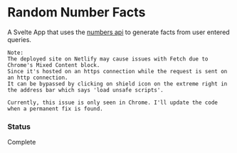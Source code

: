 # Random Number Facts
A Svelte App that uses the [numbers api](http://numbersapi.com) to generate facts from user entered queries.

```
Note:
The deployed site on Netlify may cause issues with Fetch due to Chrome's Mixed Content block. 
Since it's hosted on an https connection while the request is sent on an http connection. 
It can be bypassed by clicking on shield icon on the extreme right in the address bar which says 'load unsafe scripts'.

Currently, this issue is only seen in Chrome. I'll update the code when a permanent fix is found.
```

### Status
Complete
